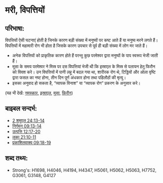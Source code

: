 # मरी, विपत्तियों #

## परिभाषा: ##

विपत्तियों ऐसी घटनाएं होती है जिनके कारण बड़ी संख्या में मनुष्यों पर कष्ट आते हैं या मनुष्य मरने लगते हैं। विपत्तियों में महामारी रोग भी होता है जिसके कारण उपचार से पूर्व ही बड़ी संख्या में लोग मर जाते हैं।

* अनेक विपत्तियों को प्राकृतिक कारण होते हैं परन्तु कुछ परमेश्वर द्वारा मनुष्यों के पाप स्वरूप भेजी जाती हैं।
* मूसा के समय परमेश्वर ने मिस्र पर दस विपत्तियां भेजी थी कि इस्राएल के मिस्र से पलायन हेतु फिरौन को विवश करे। उन विपत्तियों में पानी लहू में बदल गया था, शारीरक रोग थे, टिड्डियों और ओला वृष्टि द्वारा फसल का नष्ट होना, तीन दिन पूर्ण अंधकार होना तथा पहिलौठों की मृत्यु।
* इसका अनुवाद हो सकता है, “व्यापक विनाश” या “व्यापक रोग” प्रकरण के अनुसार करे।

(यह भी देखें: [नमस्कार](../other/hail.md), [इस्राएल](../kt/israel.md), [मूसा](../names/moses.md), [फ़िरौन](../names/pharaoh.md))

## बाइबल सन्दर्भ: ##

* [2 शमूएल 24:13-14](rc://en/tn/help/2sa/24/13)
* [निर्गमन 09:13-14](rc://en/tn/help/exo/09/13)
* [उत्पत्ति 12:17-20](rc://en/tn/help/gen/12/17)
* [लूका 21:10-11](rc://en/tn/help/luk/21/10)
* [प्रकाशितवाक्य  09:18-19](rc://en/tn/help/rev/09/18)

## शब्द तथ्य: ##

* Strong's: H1698, H4046, H4194, H4347, H5061, H5062, H5063, H7752, G3061, G3148, G4127
